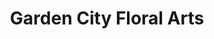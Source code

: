 ---
title: "Garden City Floral Arts"
url: /new-york/garden-city-floral-arts/
shop: garden centre
---